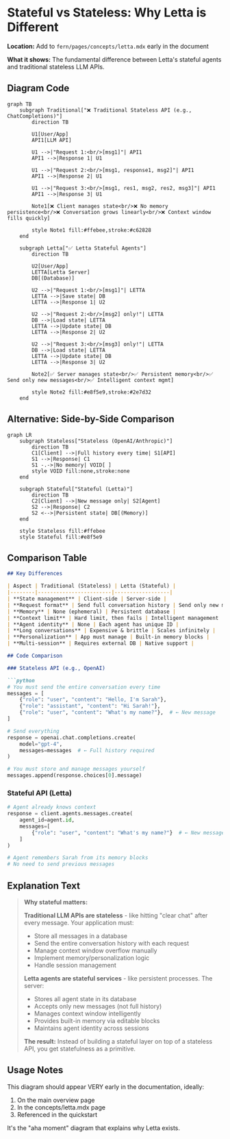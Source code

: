 # Stateful vs Stateless: Why Letta is Different

**Location:** Add to `fern/pages/concepts/letta.mdx` early in the document

**What it shows:** The fundamental difference between Letta's stateful agents and traditional stateless LLM APIs.

## Diagram Code

```mermaid
graph TB
    subgraph Traditional["❌ Traditional Stateless API (e.g., ChatCompletions)"]
        direction TB

        U1[User/App]
        API1[LLM API]

        U1 -->|"Request 1:<br/>[msg1]"| API1
        API1 -->|Response 1| U1

        U1 -->|"Request 2:<br/>[msg1, response1, msg2]"| API1
        API1 -->|Response 2| U1

        U1 -->|"Request 3:<br/>[msg1, res1, msg2, res2, msg3]"| API1
        API1 -->|Response 3| U1

        Note1[❌ Client manages state<br/>❌ No memory persistence<br/>❌ Conversation grows linearly<br/>❌ Context window fills quickly]

        style Note1 fill:#ffebee,stroke:#c62828
    end

    subgraph Letta["✅ Letta Stateful Agents"]
        direction TB

        U2[User/App]
        LETTA[Letta Server]
        DB[(Database)]

        U2 -->|"Request 1:<br/>[msg1]"| LETTA
        LETTA -->|Save state| DB
        LETTA -->|Response 1| U2

        U2 -->|"Request 2:<br/>[msg2] only!"| LETTA
        DB -->|Load state| LETTA
        LETTA -->|Update state| DB
        LETTA -->|Response 2| U2

        U2 -->|"Request 3:<br/>[msg3] only!"| LETTA
        DB -->|Load state| LETTA
        LETTA -->|Update state| DB
        LETTA -->|Response 3| U2

        Note2[✅ Server manages state<br/>✅ Persistent memory<br/>✅ Send only new messages<br/>✅ Intelligent context mgmt]

        style Note2 fill:#e8f5e9,stroke:#2e7d32
    end
```

## Alternative: Side-by-Side Comparison

```mermaid
graph LR
    subgraph Stateless["Stateless (OpenAI/Anthropic)"]
        direction TB
        C1[Client] -->|Full history every time| S1[API]
        S1 -->|Response| C1
        S1 -.->|No memory| VOID[ ]
        style VOID fill:none,stroke:none
    end

    subgraph Stateful["Stateful (Letta)"]
        direction TB
        C2[Client] -->|New message only| S2[Agent]
        S2 -->|Response| C2
        S2 <-->|Persistent state| DB[(Memory)]
    end

    style Stateless fill:#ffebee
    style Stateful fill:#e8f5e9
```

## Comparison Table

```markdown
## Key Differences

| Aspect | Traditional (Stateless) | Letta (Stateful) |
|--------|------------------------|------------------|
| **State management** | Client-side | Server-side |
| **Request format** | Send full conversation history | Send only new messages |
| **Memory** | None (ephemeral) | Persistent database |
| **Context limit** | Hard limit, then fails | Intelligent management |
| **Agent identity** | None | Each agent has unique ID |
| **Long conversations** | Expensive & brittle | Scales infinitely |
| **Personalization** | App must manage | Built-in memory blocks |
| **Multi-session** | Requires external DB | Native support |

## Code Comparison

### Stateless API (e.g., OpenAI)

```python
# You must send the entire conversation every time
messages = [
    {"role": "user", "content": "Hello, I'm Sarah"},
    {"role": "assistant", "content": "Hi Sarah!"},
    {"role": "user", "content": "What's my name?"},  # ← New message
]

# Send everything
response = openai.chat.completions.create(
    model="gpt-4",
    messages=messages  # ← Full history required
)

# You must store and manage messages yourself
messages.append(response.choices[0].message)
```

### Stateful API (Letta)

```python
# Agent already knows context
response = client.agents.messages.create(
    agent_id=agent.id,
    messages=[
        {"role": "user", "content": "What's my name?"}  # ← New message only
    ]
)

# Agent remembers Sarah from its memory blocks
# No need to send previous messages
```

## Explanation Text

> **Why stateful matters:**
>
> **Traditional LLM APIs are stateless** - like hitting "clear chat" after every message. Your application must:
> - Store all messages in a database
> - Send the entire conversation history with each request
> - Manage context window overflow manually
> - Implement memory/personalization logic
> - Handle session management
>
> **Letta agents are stateful services** - like persistent processes. The server:
> - Stores all agent state in its database
> - Accepts only new messages (not full history)
> - Manages context window intelligently
> - Provides built-in memory via editable blocks
> - Maintains agent identity across sessions
>
> **The result:** Instead of building a stateful layer on top of a stateless API, you get statefulness as a primitive.

## Usage Notes

This diagram should appear VERY early in the documentation, ideally:
1. On the main overview page
2. In the concepts/letta.mdx page
3. Referenced in the quickstart

It's the "aha moment" diagram that explains why Letta exists.